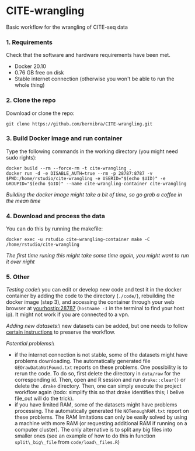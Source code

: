 # CITE-wrangling

Basic workflow for the wrangling of CITE-seq data

### 1. Requirements

Check that the software and hardware requirements have been met.
* Docker 20.10
* 0.76 GB free on disk
* Stable internet connection (otherwise you won't be able to run the whole thing)

### 2. Clone the repo

Download or clone the repo: 
```
git clone https://github.com/bernibra/CITE-wrangling.git
```

### 3. Build Docker image and run container

Type the following commands in the working directory (you might need sudo rights):
```
docker build --rm --force-rm -t cite-wrangling .
docker run -d -e DISABLE_AUTH=true --rm -p 28787:8787 -v $PWD:/home/rstudio/cite-wrangling -e USERID="$(echo $UID)" -e GROUPID="$(echo $GID)" --name cite-wrangling-container cite-wrangling
```
_Building the docker image might take a bit of time, so go grab a coffee in the mean time_

### 4. Download and process the data

You can do this by running the makefile:
```
docker exec -u rstudio cite-wrangling-container make -C /home/rstudio/cite-wrangling
```
_The first time runing this might take some time again, you might want to run it over night_

### 5. Other
_Testing code_:\\
you can edit or develop new code and test it in the docker container by adding the code to the directory (`./code/`), rebuilding the docker image (step 3), and accessing the container through your web browser at <yourhostip:28787> (`hostname -I` in the terminal to find your host ip). It might not work if you are connected to a vpn.

_Adding new datasets_:\\
new datasets can be added, but one needs to follow [certain instructions](data/README.md) to preserve the workflow.

_Potential problems_:\\
- if the internet connection is not stable, some of the datasets might have problems downloading. The automatically generated file `GEOrawDataNotFound.txt` reports on these problems. One possibility is to rerun the code. To do so, first delete the directory in `data/raw` for the corresponding id. Then, open and R session and run `drake::clear()` or delete the `.drake` directory. Then, one can simply execute the project workflow again (todo: simplify this so that drake identifies this; I belive file\_out will do the trick).
- if you have limited RAM, some of the datasets might have problems processing. The automatically generated file `NOTenoughRAM.txt` report on these problems. The RAM limitations can only be easily solved by using a machine with more RAM (or requesting additional RAM if running on a computer cluster). The only alternative is to split any big files into smaller ones (see an example of how to do this in function `split\_big\_file` from `code/load\_files.R`)

